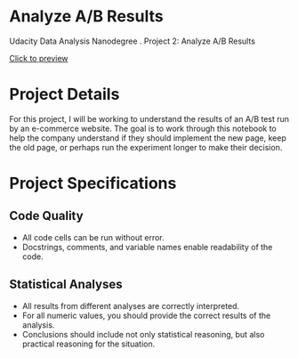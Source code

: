 # Analyze A/B Results

Udacity Data Analysis Nanodegree . Project 2: Analyze A/B Results 

[Click to preview](https://github.com/mohamed3418/A-B-test-/blob/main/Analyze%20ab_test_results_notebook-checkpoint.ipynb)

# Project Details
For this project, I will be working to understand the results of an A/B test run by an e-commerce website. The goal is to work through this notebook to help the company understand if they should implement the new page, keep the old page, or perhaps run the experiment longer to make their decision.

# Project Specifications
## Code Quality 
- All code cells can be run without error.
- Docstrings, comments, and variable names enable readability of the code.

## Statistical Analyses
- All results from different analyses are correctly interpreted.
- For all numeric values, you should provide the correct results of the analysis.
- Conclusions should include not only statistical reasoning, but also practical reasoning for the situation.
